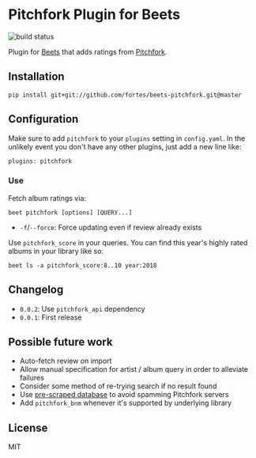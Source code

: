 # Pitchfork Plugin for Beets

![build status](https://travis-ci.org/fortes/beets-pitchfork.svg?branch=master)

Plugin for [Beets](http://beets.io/) that adds ratings from [Pitchfork](https://pitchfork.com/).

## Installation

```
pip install git+git://github.com/fortes/beets-pitchfork.git@master
```

## Configuration

Make sure to add `pitchfork` to your `plugins` setting in `config.yaml`. In the unlikely event you don't have any other plugins, just add a new line like:

```
plugins: pitchfork
```

### Use

Fetch album ratings via:

```
beet pitchfork [options] [QUERY...]
```

* `-f`/`--force`: Force updating even if review already exists

Use `pitchfork_score` in your queries. You can find this year's highly rated albums in your library like so:

```
beet ls -a pitchfork_score:8..10 year:2018
```

## Changelog

* `0.0.2`: Use `pitchfork_api` dependency
* `0.0.1`: First release

## Possible future work

* Auto-fetch review on import
* Allow manual specification for artist / album query in order to alleviate failures
* Consider some method of re-trying search if no result found
* Use [pre-scraped database](https://github.com/nolanbconaway/pitchfork-data) to avoid spamming Pitchfork servers
* Add `pitchfork_bnm` whenever it's supported by underlying library

## License

MIT
